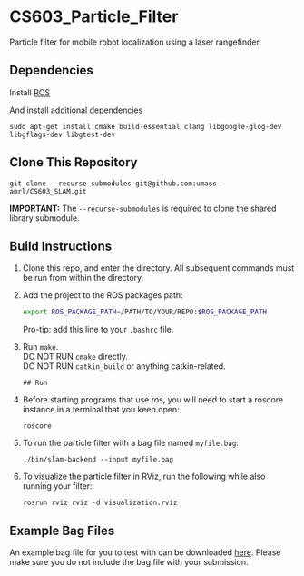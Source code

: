# CS603_Particle_Filter
Particle filter for mobile robot localization using a laser rangefinder.

## Dependencies
Install [ROS](http://wiki.ros.org/ROS/Installation)

And install additional dependencies
   ```
   sudo apt-get install cmake build-essential clang libgoogle-glog-dev  libgflags-dev libgtest-dev
   ```

## Clone This Repository
   ```
   git clone --recurse-submodules git@github.com:umass-amrl/CS603_SLAM.git
   ```
   **IMPORTANT:** The `--recurse-submodules` is required to clone the shared
   library submodule.

## Build Instructions
1. Clone this repo, and enter the directory. 
   All subsequent commands must be run from within the directory.
1. Add the project to the ROS packages path:
   ```bash
   export ROS_PACKAGE_PATH=/PATH/TO/YOUR/REPO:$ROS_PACKAGE_PATH
   ```
   Pro-tip: add this line to your `.bashrc` file.
1. Run `make`.  
   DO NOT RUN `cmake` directly.  
   DO NOT RUN `catkin_build` or anything catkin-related.  
   
   ```
   ## Run 
1. Before starting programs that use ros, you will need to start a roscore instance in a terminal that you keep open:
     ```
   roscore
   ```
1. To run the particle filter with a bag file named `myfile.bag`:
   ```
   ./bin/slam-backend --input myfile.bag
   ```
1. To visualize the particle filter in RViz, run the following while also running your filter:
   ```
   rosrun rviz rviz -d visualization.rviz
   ```

## Example Bag Files
An example bag file for you to test with can be downloaded [here](https://drive.google.com/open?id=1I_cD2bPP5PsKJh30PgvIrtw9iT3Rpdu4). Please make sure you do not include the bag file with your submission.

